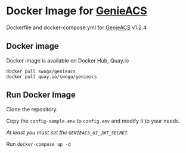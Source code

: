 # Docker Image for [GenieACS](https://github.com/genieacs/genieacs)
Dockerfile and docker-compose.yml for [GenieACS](https://github.com/genieacs/genieacs) v1.2.4

## Docker image
Docker image is available on Docker Hub, Quay.io

`docker pull swoga/genieacs`  
`docker pull quay.io/swoga/genieacs`  

## Run Docker Image
Clone the repository.

Copy the `config-sample.env` to `config.env` and modify it to your needs.

_At least you must set the `GENIEACS_UI_JWT_SECRET`._

Run `docker-compose up -d`
